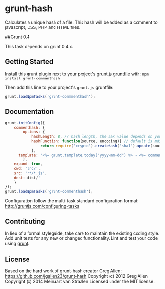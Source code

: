# grunt-hash

Calculates a unique hash of a file. This hash will be added as a comment to javascript, CSS, PHP and HTML files.

##Grunt 0.4

This task depends on grunt 0.4.x. 

## Getting Started
Install this grunt plugin next to your project's [grunt.js gruntfile][getting_started] with: `npm install grunt-commenthash`

Then add this line to your project's `grunt.js` gruntfile:

```javascript
grunt.loadNpmTasks('grunt-commmenthash');
```

[grunt]: http://gruntjs.com/
[getting_started]: https://github.com/gruntjs/grunt/blob/master/docs/getting_started.md

## Documentation

```javascript
grunt.initConfig({
	commenthash: {
		options: {
			hashLength: 8, // hash length, the max value depends on your hash function
			hashFunction: function(source, encoding){ // default is md5
				return require('crypto').createHash('sha1').update(source, encoding).digest('hex');
			},
      template: '<%= grunt.template.today("yyyy-mm-dd") %> - <%= commenthash.value %>' // Template for comment text, do not include comment wrapper as this is extension specific
		},
    expand: true,
    cwd: 'src/',
    src: '**/*.js',
    dest: dist/'
	}
});
grunt.loadNpmTasks('grunt-commenthash');
```

Configuration follow the multi-task standard configuration format: http://gruntjs.com/configuring-tasks


## Contributing
In lieu of a formal styleguide, take care to maintain the existing coding style. Add unit tests for any new or changed functionality. Lint and test your code using [grunt][grunt].

## License
Based on the hard work of grunt-hash creator Greg Allen: https://github.com/jgallen23/grunt-hash
Copyright (c) 2012 Greg Allen  
Copyright (c) 2014 Meinaart van Straalen
Licensed under the MIT license.

